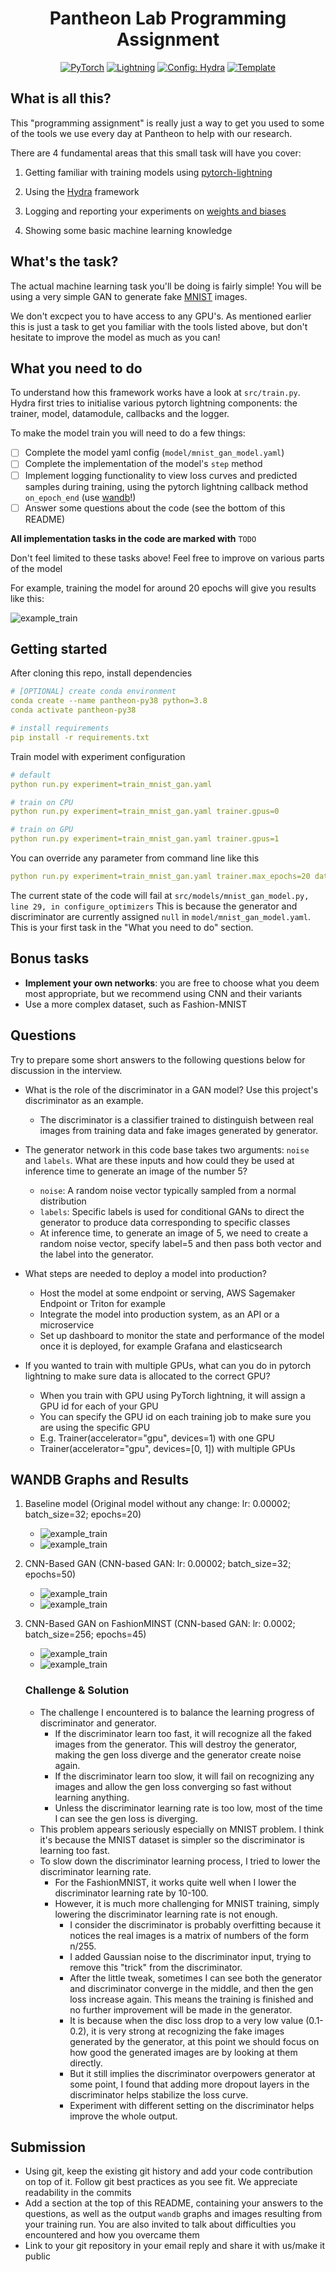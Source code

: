 <div align="center">

# Pantheon Lab Programming Assignment

<a href="https://pytorch.org/get-started/locally/"><img alt="PyTorch" src="https://img.shields.io/badge/PyTorch-ee4c2c?logo=pytorch&logoColor=white"></a>
<a href="https://pytorchlightning.ai/"><img alt="Lightning" src="https://img.shields.io/badge/-Lightning-792ee5?logo=pytorchlightning&logoColor=white"></a>
<a href="https://hydra.cc/"><img alt="Config: Hydra" src="https://img.shields.io/badge/Config-Hydra-89b8cd"></a>
<a href="https://github.com/ashleve/lightning-hydra-template"><img alt="Template" src="https://img.shields.io/badge/-Lightning--Hydra--Template-017F2F?style=flat&logo=github&labelColor=gray"></a><br>

</div>

## What is all this?
This "programming assignment" is really just a way to get you used to
some of the tools we use every day at Pantheon to help with our research.

There are 4 fundamental areas that this small task will have you cover:

1. Getting familiar with training models using [pytorch-lightning](https://pytorch-lightning.readthedocs.io/en/latest/starter/new-project.html)

2. Using the [Hydra](https://hydra.cc/) framework

3. Logging and reporting your experiments on [weights and biases](https://wandb.ai/site)

4. Showing some basic machine learning knowledge

## What's the task?
The actual machine learning task you'll be doing is fairly simple! 
You will be using a very simple GAN to generate fake
[MNIST](https://pytorch.org/vision/stable/datasets.html#mnist) images.

We don't excpect you to have access to any GPU's. As mentioned earlier this is just a task
to get you familiar with the tools listed above, but don't hesitate to improve the model
as much as you can!

## What you need to do

To understand how this framework works have a look at `src/train.py`. 
Hydra first tries to initialise various pytorch lightning components: 
the trainer, model, datamodule, callbacks and the logger.

To make the model train you will need to do a few things:

- [ ] Complete the model yaml config (`model/mnist_gan_model.yaml`)
- [ ] Complete the implementation of the model's `step` method
- [ ] Implement logging functionality to view loss curves 
and predicted samples during training, using the pytorch lightning
callback method `on_epoch_end` (use [wandb](https://wandb.ai/site)!) 
- [ ] Answer some questions about the code (see the bottom of this README)

**All implementation tasks in the code are marked with** `TODO`

Don't feel limited to these tasks above! Feel free to improve on various parts of the model

For example, training the model for around 20 epochs will give you results like this:

![example_train](./images/example_train.png)

## Getting started
After cloning this repo, install dependencies
```yaml
# [OPTIONAL] create conda environment
conda create --name pantheon-py38 python=3.8
conda activate pantheon-py38

# install requirements
pip install -r requirements.txt
```

Train model with experiment configuration
```yaml
# default
python run.py experiment=train_mnist_gan.yaml

# train on CPU
python run.py experiment=train_mnist_gan.yaml trainer.gpus=0

# train on GPU
python run.py experiment=train_mnist_gan.yaml trainer.gpus=1
```

You can override any parameter from command line like this
```yaml
python run.py experiment=train_mnist_gan.yaml trainer.max_epochs=20 datamodule.batch_size=32
```

The current state of the code will fail at
`src/models/mnist_gan_model.py, line 29, in configure_optimizers`
This is because the generator and discriminator are currently assigned `null`
in `model/mnist_gan_model.yaml`. This is your first task in the "What you need to do" 
section.

## Bonus tasks

- **Implement your own networks**: you are free to choose what you deem most appropriate, but we recommend using CNN and their variants
- Use a more complex dataset, such as Fashion-MNIST

## Questions

Try to prepare some short answers to the following questions below for discussion in the interview.

* What is the role of the discriminator in a GAN model? Use this project's discriminator as an example.
  * The discriminator is a classifier trained to distinguish between real images from training data and fake images generated by generator.

* The generator network in this code base takes two arguments: `noise` and `labels`.
What are these inputs and how could they be used at inference time to generate an image of the number 5?
  * `noise`: A random noise vector typically sampled from a normal distribution
  * `labels`: Specific labels is used for conditional GANs to direct the generator to produce data corresponding to specific classes
  * At inference time, to generate an image of 5, we need to create a random noise vector, specify label=5 and then pass both vector and the label into the generator.

* What steps are needed to deploy a model into production?
  * Host the model at some endpoint or serving, AWS Sagemaker Endpoint or Triton for example
  * Integrate the model into production system, as an API or a microservice
  * Set up dashboard to monitor the state and performance of the model once it is deployed, for example Grafana and elasticsearch

* If you wanted to train with multiple GPUs, 
what can you do in pytorch lightning to make sure data is allocated to the correct GPU? 
  * When you train with GPU using PyTorch lightning, it will assign a GPU id for each of your GPU
  * You can specify the GPU id on each training job to make sure you are using the specific GPU
  * E.g. Trainer(accelerator="gpu", devices=1) with one GPU
  * Trainer(accelerator="gpu", devices=[0, 1]) with multiple GPUs

## WANDB Graphs and Results
1. Baseline model (Original model without any change: lr: 0.00002; batch_size=32; epochs=20)
   * ![example_train](./images/Run-24-Baseline-model.png)
   * ![example_train](./images/baseline-loss.png)
2. CNN-Based GAN (CNN-based GAN: lr: 0.00002; batch_size=32; epochs=50)
   * ![example_train](./images/Run-202-MNIST.png)
   * ![example_train](./images/CNN-MNIST-loss.png)
3. CNN-Based GAN on FashionMINST (CNN-based GAN: lr: 0.0002; batch_size=256; epochs=45)
   * ![example_train](./images/Run-139-FashionMNIST.png)
   * ![example_train](./images/FashionMNIST-loss.png)

    ### Challenge & Solution
    * The challenge I encountered is to balance the learning progress of discriminator and generator.
      * If the discriminator learn too fast, it will recognize all the faked images from the generator. This will destroy the generator, making the gen loss diverge and the generator create noise again.
      * If the discriminator learn too slow, it will fail on recognizing any images and allow the gen loss converging so fast without learning anything.
      * Unless the discriminator learning rate is too low, most of the time I can see the gen loss is diverging.
    * This problem appears seriously especially on MNIST problem. I think it's because the MNIST dataset is simpler so the discriminator is learning too fast.
    * To slow down the discriminator learning process, I tried to lower the discriminator learning rate.
      * For the FashionMNIST, it works quite well when I lower the discriminator learning rate by 10-100.
      * However, it is much more challenging for MNIST training, simply lowering the discriminator learning rate is not enough.
        * I consider the discriminator is probably overfitting because it notices the real images is a matrix of numbers of the form n/255.
        * I added Gaussian noise to the discriminator input, trying to remove this "trick" from the discriminator.
        * After the little tweak, sometimes I can see both the generator and discriminator converge in the middle, and then the gen loss increase again. This means the training is finished and no further improvement will be made in the generator.
        * It is because when the disc loss drop to a very low value (0.1-0.2), it is very strong at recognizing the fake images generated by the generator, at this point we should focus on how good the generated images are by looking at them directly.
        * But it still implies the discriminator overpowers generator at some point, I found that adding more dropout layers in the discriminator helps stabilize the loss curve.
        * Experiment with different setting on the discriminator helps improve the whole output.

## Submission

- Using git, keep the existing git history and add your code contribution on top of it. Follow git best practices as you see fit. We appreciate readability in the commits
- Add a section at the top of this README, containing your answers to the questions, as well as the output `wandb` graphs and images resulting from your training run. You are also invited to talk about difficulties you encountered and how you overcame them
- Link to your git repository in your email reply and share it with us/make it public

<br>
